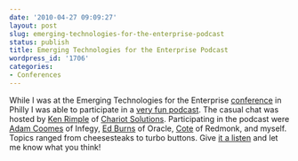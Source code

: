 ```yaml
---
date: '2010-04-27 09:09:27'
layout: post
slug: emerging-technologies-for-the-enterprise-podcast
status: publish
title: Emerging Technologies for the Enterprise Podcast
wordpress_id: '1706'
categories:
- Conferences
---
```


While I was at the Emerging Technologies for the Enterprise [conference](http://phillyemergingtech.com/) in Philly I was able to participate in a [very fun podcast](http://chariottechcast.libsyn.com/index.php?post_id=605733).  The casual chat was hosted by [Ken Rimple](http://www.rimple.com/tech) of [Chariot Solutions](http://chariotsolutions.com/).  Participating in the podcast were [Adam Coomes](http://www.twitter.com/adamcoomes) of Infegy, [Ed Burns](http://www.twitter.com/edburns) of Oracle, [Cote](http://twitter.com/cote) of Redmonk, and myself.  Topics ranged from cheesesteaks to turbo buttons.  Give [it a listen](http://chariottechcast.libsyn.com/index.php?post_id=605733) and let me know what you think!
